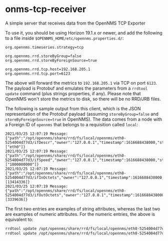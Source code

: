 # onms-tcp-receiver

A simple server that receives data from the OpenNMS TCP Exporter

To use it, you should be using Horizon 19.1.x or newer, and add the following to a file inside `$OPENNMS_HOME/etc/opennms.properties.d/`:

```
org.opennms.timeseries.strategy=tcp

org.opennms.rrd.storeByGroup=false
org.opennms.rrd.storeByForeignSource=true

org.opennms.rrd.tcp.host=192.168.205.1
org.opennms.rrd.tcp.port=6123
```

The above will forward the metrics to `192.168.205.1` via TCP on port `6123`. The payload is Protobuf and emulates the parameters from a `rrdtool update` command (plus strings properties, if any). Please note that OpenNMS won't store the metrics to disk, so there will be no RRD/JRB files.

The following is sample output from this client, which is the JSON representation of the Protobuf payload (assuming `storeByGroup=false` and `storeByForeignSource=true` in OpenNMS). The data comes from a node with a Foreign ID of `opennms` that belongs to a requisition called `local`:

```
2021/03/25 12:07:19 Message: {"path":"/opt/opennms/share/rrd/fs/local/opennms/eth0-5254004d77d3/ifDescr","owner":"127.0.0.1","timestamp":1616688438000,"strValue":["eth0"]}
2021/03/25 12:07:19 Message: {"path":"/opt/opennms/share/rrd/fs/local/opennms/eth0-5254004d77d3/ifSpeed","owner":"127.0.0.1","timestamp":1616688438000,"strValue":["1000000000"]}
2021/03/25 12:07:19 Message: {"path":"/opt/opennms/share/rrd/fs/local/opennms/eth0-5254004d77d3/ifInOctets","owner":"127.0.0.1","timestamp":1616688438000,"dblValue":[13414336]}
2021/03/25 12:07:19 Message: {"path":"/opt/opennms/share/rrd/fs/local/opennms/eth0-5254004d77d3/ifOutOctets","owner":"127.0.0.1","timestamp":1616688438000,"dblValue":[3339636]}
```

The first two entries are examples of string attributes, whereas the last two are examples of numeric attributes. For the numeric entries, the above is equivalent to:

```bash
rrdtool update /opt/opennms/share/rrd/fs/local/opennms/eth0-5254004d77d3/ifInOctets.rrd 1616688438000:13414336
rrdtool update /opt/opennms/share/rrd/fs/local/opennms/eth0-5254004d77d3/ifOutOctets.rrd 1616688438000:3339636
```
